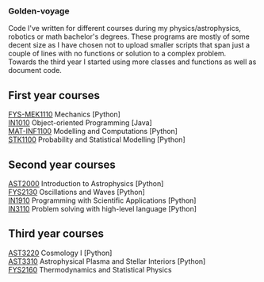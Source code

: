 ### Golden-voyage
Code I've written for different courses during my physics/astrophysics, robotics or math bachelor's degrees. These programs are mostly of some decent size as I have chosen not to upload smaller scripts that span just a couple of lines with no functions or solution to a complex problem.\
Towards the third year I started using more classes and functions as well as document code. 

## First year courses
[FYS-MEK1110] Mechanics [Python]\
[IN1010] Object-oriented Programming [Java]\
[MAT-INF1100] Modelling and Computations [Python]\
[STK1100] Probability and Statistical Modelling [Python]

## Second year courses
[AST2000] Introduction to Astrophysics [Python]\
[FYS2130] Oscillations and Waves [Python]\
[IN1910] Programming with Scientific Applications [Python]\
[IN3110] Problem solving with high-level language [Python]

## Third year courses
[AST3220] Cosmology I [Python]\
[AST3310] Astrophysical Plasma and Stellar Interiors [Python]\
[FYS2160] Thermodynamics and Statistical Physics


[MAT-INF1100]: https://github.com/Alexanderamiri/Golden-voyage/tree/master/MAT-INF1100
[STK1100]: https://github.com/Alexanderamiri/Golden-voyage/tree/master/STK1100
[IN1010]: https://github.com/Alexanderamiri/Golden-voyage/tree/master/IN1010
[IN1910]: https://github.com/Alexanderamiri/Golden-voyage/tree/master/IN1910
[IN3110]: https://github.com/Alexanderamiri/Golden-voyage/tree/master/IN3110
[FYS-MEK1110]: https://github.com/Alexanderamiri/Golden-voyage/tree/master/FYS-MEK1110
[FYS2130]: https://github.com/Alexanderamiri/Golden-voyage/tree/master/
[FYS2160]: https://github.com/Alexanderamiri/Golden-voyage/tree/master/FYS2160
[AST2000]: https://github.com/Alexanderamiri/Golden-voyage/tree/master/AST2000
[AST3220]: https://github.com/Alexanderamiri/Golden-voyage/tree/master/AST3220
[AST3310]: https://github.com/Alexanderamiri/Golden-voyage/tree/master/AST3310
